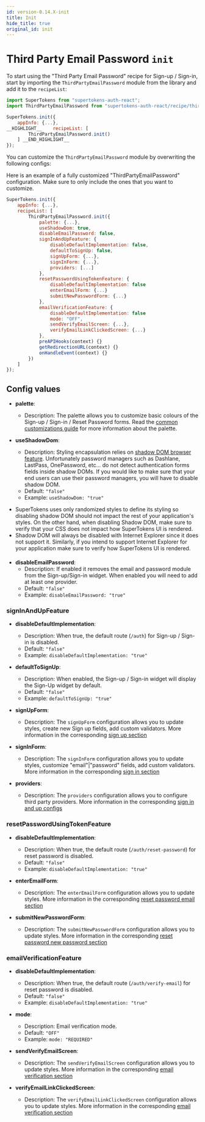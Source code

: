 ```yaml
---
id: version-0.14.X-init
title: Init
hide_title: true
original_id: init
---
```


# Third Party Email Password `init`

To start using the "Third Party Email Password" recipe for Sign-up / Sign-in, start by importing the `ThirdPartyEmailPassword` module from the library and add it to the `recipeList`:

```js
import SuperTokens from "supertokens-auth-react";
import ThirdPartyEmailPassword from "supertokens-auth-react/recipe/thirdpartyemailpassword";

SuperTokens.init({
    appInfo: {...},
__HIGHLIGHT__    recipeList: [
        ThirdPartyEmailPassword.init()
    ] __END_HIGHLIGHT__
});
```

You can customize the `ThirdPartyEmailPassword` module by overwriting the following configs:



Here is an example of a fully customized "ThirdPartyEmailPassword" configuration. Make sure to only include the ones that you want to customize.

```js
SuperTokens.init({
    appInfo: {...},
    recipeList: [
        ThirdPartyEmailPassword.init({
            palette: {...},
            useShadowDom: true,
            disableEmailPassword: false,
            signInAndUpFeature: {
                disableDefaultImplementation: false,
                defaultToSignUp: false,
                signUpForm: {...},
                signInForm: {...},
                providers: [...]
            },
            resetPasswordUsingTokenFeature: {
                disableDefaultImplementation: false
                enterEmailForm: {...}
                submitNewPasswordForm: {...}
            },
            emailVerificationFeature: {
                disableDefaultImplementation: false
                mode: "OFF",
                sendVerifyEmailScreen: {...},
                verifyEmailLinkClickedScreen: {...}
            },
            preAPIHooks(context) {}
            getRedirectionURL(context) {}
            onHandleEvent(context) {}
        })
    ]
});
```

## Config values

- **palette**:
    - Description: The palette allows you to customize basic colours of the Sign-up / Sign-in / Reset Password forms. Read the [common customizations guide](/docs/thirdpartyemailpassword/common-customizations/styling/changing-colours) for more information about the palette.

- **useShadowDom**:
    - Description: Styling encapsulation relies on <a href="https://developer.mozilla.org/en-US/docs/Web/Web_Components/Using_shadow_DOM" target="_blank" rel="noreferer noopener">shadow DOM browser feature</a>. Unfortunately password managers such as Dashlane, LastPass, OnePassword, etc... do not detect authentication forms fields inside shadow DOMs. If you would like to make sure that your end users can use their password managers, you will have to disable shadow DOM. 
    - Default: ```"false"```
    - Example: ```useShadowDom: "true"```


<div class="specialNote" style="margin-bottom: 20px">

- SuperTokens uses only randomized styles to define its styling so disabling shadow DOM  should not impact the rest of your application's styles. On the other hand, when disabling Shadow DOM, make sure to verify that your CSS does not impact how SuperTokens UI is rendered.
- Shadow DOM will always be disabled with Internet Explorer since it does not support it. Similarly, if you intend to support Internet Explorer for your application make sure to verify how SuperTokens UI is rendered.
</div>

- **disableEmailPassword**:
    - Description: If enabled it removes the email and password module from the Sign-up/Sign-in widget. When enabled you will need to add at least one provider.
    - Default: `"false"`
    - Example: `disableEmailPassword: "true"`


### signInAndUpFeature

- **disableDefaultImplementation**: 
    - Description: When true, the default route (`/auth`) for Sign-up / Sign-in is disabled.
    - Default: ```"false"```
    - Example: ```disableDefaultImplementation: "true"```

- **defaultToSignUp**: 
    - Description: When enabled, the Sign-up / Sign-in widget will display the Sign-Up widget by default.
    - Default: ```"false"```
    - Example: ```defaultToSignUp: "true"```


- **signUpForm**:
    - Description: The `signUpForm` configuration allows you to update styles, create new Sign up fields, add custom validators. More information in the corresponding [sign up section](./config/sign-up)

- **signInForm**:
    - Description: The `signInForm` configuration allows you to update styles, customize "email"|"password" fields, add custom validators. More information in the corresponding [sign in section](./config/sign-in)

- **providers**:
    - Description: The `providers` configuration allows you to configure third party providers. More information in the corresponding [sign in and up configs](./config/sign-in-and-up)


### resetPasswordUsingTokenFeature

- **disableDefaultImplementation**: 
    - Description: When true, the default route (`/auth/reset-password`) for reset password is disabled.
    - Default: ```"false"```
    - Example: ```disableDefaultImplementation: "true"```

- **enterEmailForm**:
    - Description: The `enterEmailForm` configuration allows you to update styles. More information in the corresponding [reset password email section](./config/reset-password#enteremailform-config-values)

- **submitNewPasswordForm**:
    - Description: The `submitNewPasswordForm` configuration allows you to update styles. More information in the corresponding [reset password new password section](./config/reset-password#submitnewpasswordform-config-values)

### emailVerificationFeature

- **disableDefaultImplementation**: 
    - Description: When true, the default route (`/auth/verify-email`) for reset password is disabled.
    - Default: ```"false"```
    - Example: ```disableDefaultImplementation: "true"```

- **mode**:
    - Description: Email verification mode.
    - Default: ```"OFF"```
    - Example: ```mode: "REQUIRED"```

- **sendVerifyEmailScreen**:
    - Description: The `sendVerifyEmailScreen` configuration allows you to update styles. More information in the corresponding [email verification section](./config/email-verification#sendverifyemailscreen-config-values)

- **verifyEmailLinkClickedScreen**:
    - Description: The `verifyEmailLinkClickedScreen` configuration allows you to update styles. More information in the corresponding [email verification section](./config/email-verification#verifyemaillinkclickedscreen-config-values)